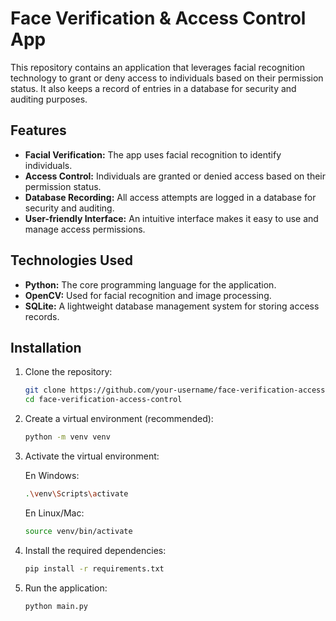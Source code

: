 # Face Verification & Access Control App

This repository contains an application that leverages facial recognition technology to grant or deny access to individuals based on their permission status. It also keeps a record of entries in a database for security and auditing purposes.

## Features

- **Facial Verification:** The app uses facial recognition to identify individuals.
- **Access Control:** Individuals are granted or denied access based on their permission status.
- **Database Recording:** All access attempts are logged in a database for security and auditing.
- **User-friendly Interface:** An intuitive interface makes it easy to use and manage access permissions.

## Technologies Used

- **Python:** The core programming language for the application.
- **OpenCV:** Used for facial recognition and image processing.
- **SQLite:** A lightweight database management system for storing access records.

## Installation

1. Clone the repository:

   ```bash
   git clone https://github.com/your-username/face-verification-access-control.git
   cd face-verification-access-control
   ```

2. Create a virtual environment (recommended):

   ```bash
   python -m venv venv
   ```

3. Activate the virtual environment:

   En Windows:
   ```bash
   .\venv\Scripts\activate
   ```

   En Linux/Mac:
   ```bash
   source venv/bin/activate
   ```
   
4. Install the required dependencies:

   ```bash
   pip install -r requirements.txt
   ```

5. Run the application:

   ```bash
   python main.py
   ```

